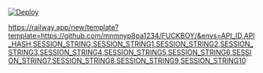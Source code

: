 



[![Deploy](https://www.herokucdn.com/deploy/button.svg)](https://heroku.com/deploy?template=https://github.com/mnmnyp8pa1234567/DARKWEBDEPLOYY)




https://railway.app/new/template?template=https://github.com/mnmnyp8pa1234/FUCKBOY/&envs=API_ID,API_HASH,SESSION_STRING,SESSION_STRING1,SESSION_STRING2,SESSION_STRING3,SESSION_STRING4,SESSION_STRING5,SESSION_STRING6,SESSION_STRING7,SESSION_STRING8,SESSION_STRING9,SESSION_STRING10


